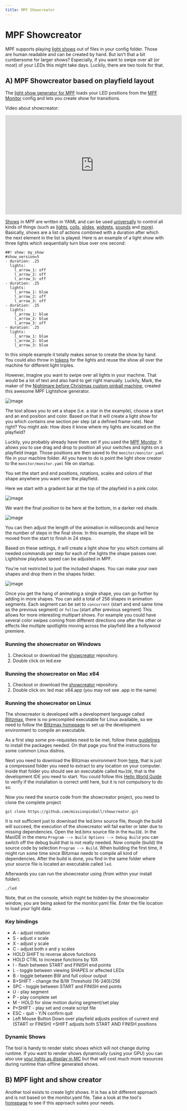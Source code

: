 ```yaml
---
title: MPF Showcreator
---
```


# MPF Showcreator


MPF supports playing [light shows](../shows/index.md) out of files in your config folder. Those are human readable
and can be created by hand. But isn't that a bit cumbersome for larger
shows? Especially, if you want to swipe over all (or most) of your LEDs
this might take days. Luckily, there are two tools for that.

## A) MPF Showcreator based on playfield layout

The [light show generator for
MPF](https://github.com/missionpinball/showcreator) loads your LED
positions from the [MPF Monitor](monitor/index.md)
config and lets you create show for transitions.

Video about showcreator:

<div class="video-wrapper">
<iframe width="560" height="315" src="https://www.youtube.com/embed/bjDWm_pO9_I" title="YouTube video player" frameborder="0" allow="accelerometer; autoplay; clipboard-write; encrypted-media; gyroscope; picture-in-picture" allowfullscreen></iframe>
</div>

[Shows](../shows/index.md) in MPF are written
in YAML and can be used
[universally](../config_players/index.md) to
control all kinds of things (such as
[lights](../config_players/coil_player.md),
[coils](../config_players/coil_player.md),
[slides](../config_players/slide_player.md),
[widgets](../config_players/widget_player.md),
[sounds](../config_players/sound_player.md)
and [more](../config_players/index.md)).
Basically, shows are a list of actions combined with a duration after
which the next element in the list is played. Here is an example of a
light show with three lights which sequentially turn blue over one
second:

``` mpf-config
##! show: my_show
#show_version=5
- duration: .25
  lights:
    l_arrow_1: off
    l_arrow_2: off
    l_arrow_3: off
- duration: .25
  lights:
    l_arrow_1: blue
    l_arrow_2: off
    l_arrow_3: off
- duration: .25
  lights:
    l_arrow_1: blue
    l_arrow_2: blue
    l_arrow_3: off
- duration: .25
  lights:
    l_arrow_1: blue
    l_arrow_2: blue
    l_arrow_3: blue
```

In this simple example it totally makes sense to create the show by
hand. You could also throw in [tokens](../shows/tokens.md) for the lights and reuse the show all over the machine for
different light triples.

However, imagine you want to swipe over all lights in your machine. That
would be a lot of text and also hard to get right manually. Luckily,
Mark, the maker of the [Nightmare before Christmas custom pinball
machine](https://pinside.com/pinball/forum/topic/the-nightmare-before-christmas),
created this awesome MPF Lightshow generator.

![image](/tools/images/showcreator.png)

The tool allows you to set a shape (i.e. a star in the example), choose
a start and an end position and color. Based on that it will create a
light show for you which contains one section per step (at a defined
frame rate). Neat right? You might ask: How does it know where my lights
are located on the playfield?

Luckily, you probably already have them set if you used the
[MPF Monitor](monitor/index.md). It
allows you to use drag and drop to position all your switches and lights
on a playfield image. Those positions are then saved to the
`monitor/monitor.yaml` file in your machine folder. All you have to do
is point the light show creator to the `monitor/monitor.yaml` file on
startup.

You set the start and end positions, rotations, scales and colors of
that shape anywhere you want over the playfield.

Here we start with a gradient bar at the top of the playfield in a pink
color.

![image](/tools/images/showcreator_start.png)

We want the final position to be here at the bottom, in a darker red
shade.

![image](/tools/images/showcreator_end.png)

You can then adjust the length of the animation in milliseconds and
hence the number of steps in the final show. In this example, the shape
will be moved from the start to finish in 24 steps.

Based on these settings, it will create a light show for you which
contains all needed commands per step for each of the lights the shape
passes over. Lightshow playback speed can be adjusted in MPF.

You're not restricted to just the included shapes. You can make your
own shapes and drop them in the shapes folder.

![image](/tools/images/showcreator_shapes.png)

Once you get the hang of animating a single shape, you can go further by
adding in more shapes. You can add a total of 256 shapes in animation
segments. Each segment can be set to `concurrent` (start and end same
time as the previous segment) or `follow` (start after previous segment)
This allows for more interesting multipart shows. For example you could
have several color swipes coming from different directions one after the
other or effects like multiple spotlights moving across the playfield
like a hollywood premiere.

### Running the showcreator on Windows

1.  Checkout or download the
    [showcreator](https://github.com/missionpinball/showcreator.git)
    repository.
2.  Double click on led.exe

### Running the showcreator on Mac x64

1.  Checkout or download the
    [showcreator](https://github.com/missionpinball/showcreator.git)
    repository.
2.  Double click on: led mac x64.app (you may not see .app in the name)

### Running the showcreator on Linux

The showcreator is developed with a development language called [Blitzmax](https://de.wikipedia.org/wiki/Blitz_Basic), there is no precompiled
executable for Linux available, so we need to follow the [Blitzmax homepage](https://blitzmax.org/) to set up the development environment to compile an executable.

As a first step some pre-requisites need to be met, follow these [guidelines](https://blitzmax.org/docs/en/setup/linux/) to install the packages needed. On that page you find
the instructions for some common Linux distros.

Next you need to download the Blitzmax environment from [here](https://blitzmax.org/downloads/), that is just a compressed folder you need to extract to any location on your computer. Inside that folder you should
see an executable called `MaxIDE`, that is the development IDE you need to start. You could follow this [Hello World Guide](https://blitzmax.org/docs/en/setup/get_started/#hello-world-with-maxide) to verify if the installation 
is correct until here, but it is not compulsory to do so.

Now you need the source code from the showcreator project, you need to clone the complete project


``` console
git clone https://github.com/missionpinball/showcreator.git
```

It is not sufficient just to download the led.bmx source file, though the build will succeed, the execution of the showcreator will fail earlier or later due to missing dependencies. Open the led.bmx source file in the `MaxIDE`. In the MaxIDE in the menu `Program --> Build Options --> Debug Build` you can switch off 
the debug build that is not really needed. Now compile (build) the source code by selection `Program --> Build`. When building the first time, it might run some time since Blitzmax needs to compile all kind of
dependencies. After the build is done, you find in the same folder where your source file is located an executable called `led`.

Afterwards you can run the showcreator using (from within your install folder):

``` console
./led
```

Note, that on the console, which might be hidden by the showcreator window, you are being asked for the monitor.yaml file. Enter the file location to load your light data.

### Key bindings

* A - adjust rotation
* S - adjust x scale
* X - adjust y scale
* C - adjust both x and y scales
* HOLD SHIFT to reverse above functions
* HOLD CTRL to increase functions by 10X
* I - flash between START and FINISH end points
* L - toggle between viewing SHAPES or affected LEDs
* B - toggle between BW and full colour output
* B+SHIFT - change the B/W Threshold (16-240)/256
* SPC - toggle between START and FINISH end points
* U - play segment
* P - play complete set
* M - HOLD for slow motion during segment/set play
* P+SHIFT - play set and create script file
* ESC - quit - Y/N confirm quit
* Left Mouse Button Down over playfield adjusts position of current
    end (START or FINISH) +SHIFT adjusts both START AND FINISH
    positions

### Dynamic Shows

The tool is handy to render static shows which will not change during
runtime. If you want to render shows dynamically (using your GPU) you
can also use
[your lights as display in MC](../config_players/display_light_player.md) but that will cost much more resources during runtime than
offline generated shows.

## B) MPF light and show creator
Another tool exists to create light shows. It is has a bit different approach and is not based on the monitor.yaml file. Take a look at the tool's [homepage](https://github.com/worldpeace-germany/mpfLightAndShowGenerator)
to see if this approach suites your needs.
